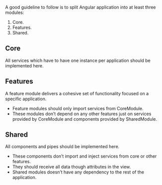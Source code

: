 A good guideline to follow is to split Angular application into at least three modules:
 1. Core.
 2. Features.
 3. Shared.

## Core
All services which have to have one instance per application should be implemented here.
## Features
A feature module delivers a cohesive set of functionality focused on a specific application.
- Feature modules should only import services from CoreModule. 
- These modules don’t depend on any other features just on services provided by CoreModule and components provided by SharedModule.
## Shared
All components and pipes should be implemented here.
- These components don’t import and inject services from core or other features.
- They should receive all data though attributes in the view. 
- Shared modules doesn’t have any dependency to the rest of the application.

